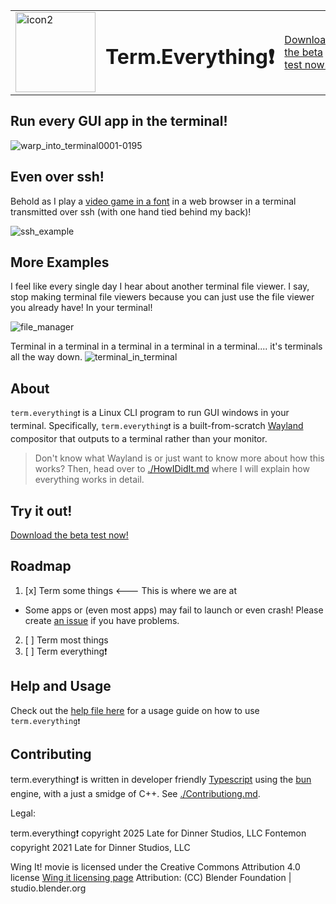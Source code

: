 


<table>
  <tr>
    <td valign="middle">
      <img width="128" height="128" alt="icon2" src="https://github.com/user-attachments/assets/193584b6-90af-4ef8-85ce-c4a1b9562c1e" />
    </td>
    <td><h1>Term.Everything❗</h1></td>
    <td><a href="https://github.com/mmulet/term.everything/releases">Download the beta test now!</a></td>
  </tr>
</table>

## Run every GUI app in the terminal!

![warp_into_terminal0001-0195](https://github.com/user-attachments/assets/7bc8a9a9-b20f-439a-bd40-e18d593f3cf8)

## Even over ssh!
Behold as I play a [video game in a font](https://github.com/mmulet/font-game-engine) in a web browser in a terminal transmitted over ssh (with one hand tied behind my back)!

![ssh_example](https://github.com/user-attachments/assets/9c470430-3407-46a1-8ae6-b2335d0750ec)

## More Examples
I feel like every single day I hear about another terminal file viewer. I say, stop making terminal file viewers because you can just use the file viewer you already have! In your terminal!

![file_manager](https://github.com/user-attachments/assets/20e08a31-7238-4c7b-892d-da6e2d24535a)


Terminal in a terminal in a terminal in a terminal in a terminal.... it's terminals all the way down.
![terminal_in_terminal](https://github.com/user-attachments/assets/1b562ae5-9bed-4db0-a79b-6b1afca32e5d)

## About
`term.everything❗` is a Linux CLI program to run GUI windows in your terminal. Specifically, `term.everything❗` is a built-from-scratch [Wayland](https://wiki.archlinux.org/title/Wayland) compositor that outputs to a terminal rather than your monitor.

>Don't know what Wayland is or just want to know more about how this works? Then, head over to [./HowIDidIt.md](./HowIDidIt.md) where I will explain how everything works in detail.

## Try it out!
[Download the beta test now!](https://github.com/mmulet/term.everything/releases)

## Roadmap
1. [x] Term some things <--- This is where we are at
  - Some apps or (even most apps) may fail to launch or even crash! Please create [an issue]( https://github.com/mmulet/term.everything/issues) if you have problems.
2. [ ] Term most things
3. [ ] Term everything❗

## Help and Usage
Check out the [help file here](./resources/help.md) for a usage guide on how to use `term.everything❗`

## Contributing
term.everything❗ is written in developer friendly [Typescript](https://www.typescriptlang.org/) using the [bun](https://bun.com/) engine, with a just a smidge of C++.
See [./Contributiong.md](./Contributiong.md).

Legal:

term.everything❗ copyright 2025 Late for Dinner Studios, LLC
Fontemon copyright 2021 Late for Dinner Studios, LLC

Wing It! movie is licensed under the Creative Commons Attribution 4.0 license
[Wing it licensing page](https://studio.blender.org/projects/wing-it/pages/licensing/)
Attribution:
(CC) Blender Foundation | studio.blender.org
